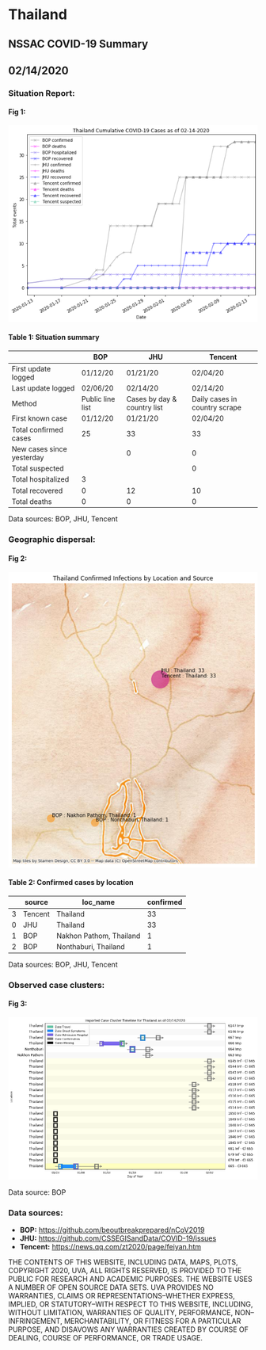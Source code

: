 # Thailand
## NSSAC COVID-19 Summary
## 02/14/2020



 ### Situation Report:
#### Fig 1:
![Thailand cases](../merged_histories/Thailand_merged_histories.png)

#### Table 1: Situation summary
|                           | BOP              | JHU                         | Tencent                       |
|---------------------------|------------------|-----------------------------|-------------------------------|
| First update logged       | 01/12/20         | 01/21/20                    | 02/04/20                      |
| Last update logged        | 02/06/20         | 02/14/20                    | 02/14/20                      |
| Method                    | Public line list | Cases by day & country list | Daily cases in country scrape |
| First known case          | 01/12/20         | 01/21/20                    | 02/04/20                      |
| Total confirmed cases     | 25               | 33                          | 33                            |
| New cases since yesterday |                  | 0                           | 0                             |
| Total suspected           |                  |                             | 0                             |
| Total hospitalized        | 3                |                             |                               |
| Total recovered           | 0                | 12                          | 10                            |
| Total deaths              | 0                | 0                           | 0                             |
Data sources: BOP, JHU, Tencent


### Geographic dispersal:
#### Fig 2:
![Thailand mapped](../case_locs/Thailand_case_locs.png)

#### Table 2: Confirmed cases by location
|    | source   | loc_name                |   confirmed |
|----|----------|-------------------------|-------------|
|  3 | Tencent  | Thailand                |          33 |
|  0 | JHU      | Thailand                |          33 |
|  1 | BOP      | Nakhon Pathom, Thailand |           1 |
|  2 | BOP      | Nonthaburi, Thailand    |           1 |

Data sources: BOP, JHU, Tencent


### Observed case clusters:
#### Fig 3:
![Thailand cases](../cluster_analysis/Thailand_imported_cases.png)



Data source: BOP


### Data sources:
* **BOP:** https://github.com/beoutbreakprepared/nCoV2019
* **JHU:** https://github.com/CSSEGISandData/COVID-19/issues
* **Tencent:** https://news.qq.com/zt2020/page/feiyan.htm
    
    
    
    
    
THE CONTENTS OF THIS WEBSITE, INCLUDING DATA, MAPS, PLOTS, COPYRIGHT 2020, UVA, ALL RIGHTS RESERVED, IS PROVIDED TO THE PUBLIC FOR RESEARCH AND ACADEMIC PURPOSES. THE WEBSITE USES A NUMBER OF OPEN SOURCE DATA SETS. UVA PROVIDES NO WARRANTIES, CLAIMS OR REPRESENTATIONS–WHETHER EXPRESS, IMPLIED, OR STATUTORY–WITH RESPECT TO THIS WEBSITE, INCLUDING, WITHOUT LIMITATION, WARRANTIES OF QUALITY, PERFORMANCE, NON–INFRINGEMENT, MERCHANTABILITY, OR FITNESS FOR A PARTICULAR PURPOSE, AND DISAVOWS ANY WARRANTIES CREATED BY COURSE OF DEALING, COURSE OF PERFORMANCE, OR TRADE USAGE.